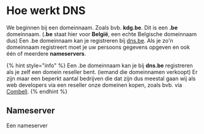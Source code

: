 # Hoe werkt DNS

We beginnen bij een domeinnaam. Zoals bvb. **kdg.be**. Dit is een **.be** domeinnaam. \(**.be** staat hier voor **België**, een echte Belgische domeinnaam dus\) Een .be domeinnaam kan je registreren bij [dns.be](https://dns.be). Als je zo'n domeinnaam registreert moet je uw persoons gegevens opgeven en ook één of meerdere **nameservers**.

{% hint style="info" %}
Een .be domeinnaam kan je bij **dns.be** registreren als je zelf een domein reseller bent. \(iemand die domeinnamen verkoopt\) Er zijn maar een beperkt aantal bedrijven die dat zijn dus meestal gaan wij als web developers via een reseller onze domeinen kopen, zoals bvb. via [Combell](https://www.combell.com/nl/domeinnamen).
{% endhint %}

## Nameserver

Een nameserver 

